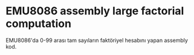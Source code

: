 # EMU8086 assembly large factorial computation
EMU8086'da 0-99 arası tam sayıların faktöriyel hesabını yapan assembly kod.
